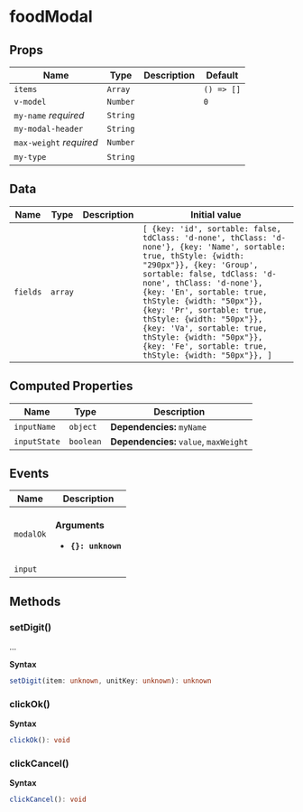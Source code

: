 # foodModal

## Props

| Name                    | Type     | Description | Default    |
| ----------------------- | -------- | ----------- | ---------- |
| `items`                 | `Array`  |             | `() => []` |
| `v-model`               | `Number` |             | `0`        |
| `my-name` *required*    | `String` |             |            |
| `my-modal-header`       | `String` |             |            |
| `max-weight` *required* | `Number` |             |            |
| `my-type`               | `String` |             | &nbsp;     |

## Data

| Name     | Type    | Description | Initial value                                                                                                                                                                                                                                                                                                                                                                                                                          |
| -------- | ------- | ----------- | -------------------------------------------------------------------------------------------------------------------------------------------------------------------------------------------------------------------------------------------------------------------------------------------------------------------------------------------------------------------------------------------------------------------------------------- |
| `fields` | `array` |             | `[ {key: 'id', sortable: false, tdClass: 'd-none', thClass: 'd-none'}, {key: 'Name', sortable: true, thStyle: {width: "290px"}}, {key: 'Group', sortable: false, tdClass: 'd-none', thClass: 'd-none'}, {key: 'En', sortable: true, thStyle: {width: "50px"}}, {key: 'Pr', sortable: true, thStyle: {width: "50px"}}, {key: 'Va', sortable: true, thStyle: {width: "50px"}}, {key: 'Fe', sortable: true, thStyle: {width: "50px"}}, ]` |

## Computed Properties

| Name         | Type      | Description                            |
| ------------ | --------- | -------------------------------------- |
| `inputName`  | `object`  | **Dependencies:** `myName`             |
| `inputState` | `boolean` | **Dependencies:** `value`, `maxWeight` |

## Events

| Name      | Description                                                |
| --------- | ---------------------------------------------------------- |
| `modalOk` | <br/>**Arguments**<br/><ul><li>**`{}: unknown`**</li></ul> |
| `input`   | &nbsp;                                                     |

## Methods

### setDigit()

...

**Syntax**

```typescript
setDigit(item: unknown, unitKey: unknown): unknown
```

### clickOk()

**Syntax**

```typescript
clickOk(): void
```

### clickCancel()

**Syntax**

```typescript
clickCancel(): void
```

